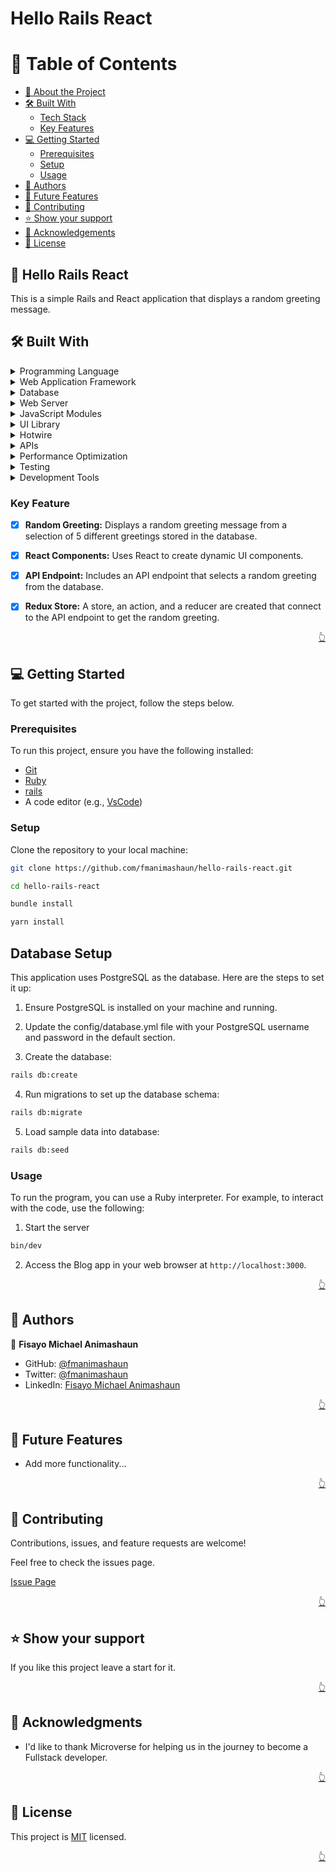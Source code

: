 # Hello Rails React

<a name="readme-top"></a>

<!-- TABLE OF CONTENTS -->

# 📗 Table of Contents

- [📖 About the Project](#about-project)
- [🛠 Built With](#built-with)
  - [Tech Stack](#tech-stack)
  - [Key Features](#key-features)
- [💻 Getting Started](#getting-started)
  - [Prerequisites](#prerequisites)
  - [Setup](#setup)
  - [Usage](#usage)
- [👥 Authors](#authors)
- [🔭 Future Features](#future-features)
- [🤝 Contributing](#contributing)
- [⭐️ Show your support](#support)
- [🙏 Acknowledgements](#acknowledgements)
- [📝 License](#license)

<!-- PROJECT DESCRIPTION -->

## 📖 Hello Rails React <a name="about-project"></a>

This is a simple Rails and React application that displays a random greeting message.

## 🛠 Built With <a name="built-with"></a>

<details> <summary>Programming Language</summary> <ul> <li>Ruby 3.2.2</li> <li>JavaScript</li> </ul> </details>

<details> <summary>Web Application Framework</summary> <ul> <li>Rails 7.1.3</li> </ul> </details>

<details> <summary>Database</summary> <ul> <li>PostgreSQL (pg gem)</li> </ul> </details>

<details> <summary>Web Server</summary> <ul> <li>Puma</li> </ul> </details>

<details> <summary>JavaScript Modules</summary> <ul> <li>Webpack (jsbundling-rails gem, webpack and webpack-cli in package.json)</li> </ul> </details>

<details> <summary>UI Library</summary> <ul> <li>React (react and react-dom in package.json)</li> </ul> </details>

<details> <summary>Hotwire</summary> <ul> <li>Turbo (turbo-rails gem, @hotwired/turbo-rails in package.json)</li> <li>Stimulus (@hotwired/stimulus in package.json)</li> </ul> </details>

<details> <summary>APIs</summary> <ul> <li>Jbuilder</li> </ul> </details>

<details> <summary>Performance Optimization</summary> <ul> <li>Bootsnap</li> </ul> </details>

<details> <summary>Testing</summary> <ul> <li>Debug</li> <li>Capybara</li> <li>Selenium Webdriver</li> </ul> </details>

<details> <summary>Development Tools</summary> <ul> <li>Web Console (web-console gem)</li> <li>Babel (@babel/core, @babel/preset-env, @babel/preset-react, babel-loader in package.json)</li> </ul> </details>

<!-- Features -->

### Key Feature <a name="key-features"></a>

- [x] **Random Greeting:** Displays a random greeting message from a selection of 5 different greetings stored in the database.
- [x] **React Components:** Uses React to create dynamic UI components.
- [x] **API Endpoint:** Includes an API endpoint that selects a random greeting from the database.
- [x] **Redux Store:** A store, an action, and a reducer are created that connect to the API endpoint to get the random greeting.
 

<p align="right"><a href="#readme-top">👆</a></p>


<!-- Getting Started -->

## 💻 Getting Started <a name="getting-started"></a>

To get started with the project, follow the steps below.

### Prerequisites

To run this project, ensure you have the following installed:

- [Git](https://git-scm.com/)
- [Ruby](https://www.ruby-lang.org/en/)
- [rails](https://rubyonrails.org/)
- A code editor (e.g., [VsCode](https://code.visualstudio.com/))

### Setup

Clone the repository to your local machine:

```bash
git clone https://github.com/fmanimashaun/hello-rails-react.git

cd hello-rails-react

bundle install

yarn install
```

## Database Setup

This application uses PostgreSQL as the database. Here are the steps to set it up:

1. Ensure PostgreSQL is installed on your machine and running.

2. Update the config/database.yml file with your PostgreSQL username and password in the default section.

3. Create the database:

```bash
rails db:create
```

4. Run migrations to set up the database schema:

```bash
rails db:migrate
```

5. Load sample data into database:

```bash
rails db:seed
```

### Usage

To run the program, you can use a Ruby interpreter. For example, to interact with the code, use the following:

1. Start the server

```bash
bin/dev
```

2. Access the Blog app in your web browser at `http://localhost:3000`.

<p align="right"><a href="#readme-top">👆</a></p>

<!-- AUTHORS -->

## 👥 Authors <a name="authors"></a>

👤 **Fisayo Michael Animashaun**

- GitHub: [@fmanimashaun](https://github.com/fmanimashaun)
- Twitter: [@fmanimashaun](https://twitter.com/fmanimashaun)
- LinkedIn: [Fisayo Michael Animashaun ](https://linkedin.com/in/fmanimashaun)

<p align="right"><a href="#readme-top">👆</a></p>

<!-- FUTURE FEATURES -->

## 🔭 Future Features <a name="future-features"></a>

- Add more functionality...

<p align="right"><a href="#readme-top">👆</a></p>

<!-- Contributing -->

## 🤝 Contributing <a name="contributing"></a>

Contributions, issues, and feature requests are welcome!

Feel free to check the issues page.

[Issue Page](https://github.com/fmanimashaun/myblog/issues)

<p align="right"><a href="#readme-top">👆</a></p>

<!-- Show your support -->

## ⭐️ Show your support <a name="support"></a>

If you like this project leave a start for it.

<p align="right"><a href="#readme-top">👆</a></p>

<!-- ACKNOWLEDGEMENTS -->

## 🙏 Acknowledgments <a name="acknowledgements"></a>

- I'd like to thank Microverse for helping us in the journey to become a Fullstack developer.


<p align="right"><a href="#readme-top">👆</a></p>

<!-- LICENSE -->

## 📝 License <a name="license"></a>

This project is [MIT](./LICENSE) licensed.

<p align="right"><a href="#readme-top">👆</a></p>